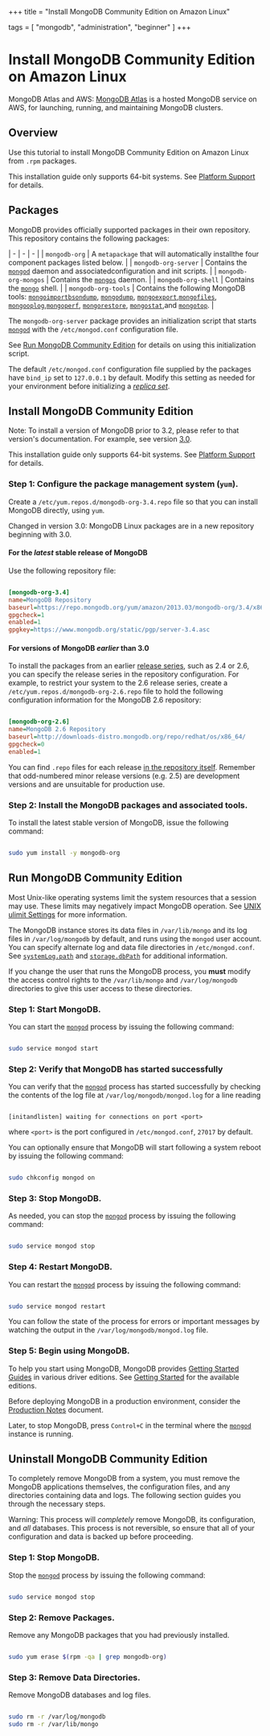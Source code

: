+++
title = "Install MongoDB Community Edition on Amazon Linux"

tags = [
"mongodb",
"administration",
"beginner" ]
+++

# Install MongoDB Community Edition on Amazon Linux

MongoDB Atlas and AWS: [MongoDB Atlas](https://www.mongodb.com/cloud/atlas?jmp=docs) is a
hosted MongoDB service on AWS, for launching, running, and
maintaining MongoDB clusters.


## Overview

Use this tutorial to install MongoDB Community Edition on Amazon Linux from
``.rpm`` packages.

This installation guide only supports 64-bit systems. See [Platform Support](https://docs.mongodb.com/manual/release-notes/3.0-compatibility/#compatibility-platform-support) for details.


## Packages

MongoDB provides officially supported packages in their own repository. This
repository contains the following packages:

| - | - | - |
| ``mongodb-org`` | A ``metapackage`` that will automatically installthe four component packages listed below. |
| ``mongodb-org-server`` | Contains the [``mongod``](https://docs.mongodb.com/manual/reference/program/mongod/#bin.mongod) daemon and associatedconfiguration and init scripts. |
| ``mongodb-org-mongos`` | Contains the [``mongos``](https://docs.mongodb.com/manual/reference/program/mongos/#bin.mongos) daemon. |
| ``mongodb-org-shell`` | Contains the [``mongo``](https://docs.mongodb.com/manual/reference/program/mongo/#bin.mongo) shell. |
| ``mongodb-org-tools`` | Contains the following MongoDB tools: [``mongoimport``](https://docs.mongodb.com/manual/reference/program/mongoimport/#bin.mongoimport)[``bsondump``](https://docs.mongodb.com/manual/reference/program/bsondump/#bin.bsondump), [``mongodump``](https://docs.mongodb.com/manual/reference/program/mongodump/#bin.mongodump), [``mongoexport``](https://docs.mongodb.com/manual/reference/program/mongoexport/#bin.mongoexport),[``mongofiles``](https://docs.mongodb.com/manual/reference/program/mongofiles/#bin.mongofiles), [``mongooplog``](https://docs.mongodb.com/manual/reference/program/mongooplog/#bin.mongooplog),[``mongoperf``](https://docs.mongodb.com/manual/reference/program/mongoperf/#bin.mongoperf), [``mongorestore``](https://docs.mongodb.com/manual/reference/program/mongorestore/#bin.mongorestore), [``mongostat``](https://docs.mongodb.com/manual/reference/program/mongostat/#bin.mongostat),and [``mongotop``](https://docs.mongodb.com/manual/reference/program/mongotop/#bin.mongotop). |

The ``mongodb-org-server`` package provides an initialization script
that starts [``mongod``](https://docs.mongodb.com/manual/reference/program/mongod/#bin.mongod) with the ``/etc/mongod.conf``
configuration file.

See [Run MongoDB Community Edition](#run-mongodb-community-edition) for details on using this
initialization script.

The default ``/etc/mongod.conf`` configuration file supplied by the
packages have ``bind_ip`` set to ``127.0.0.1`` by default. Modify
this setting as needed for your environment before initializing a
[*replica set*](https://docs.mongodb.com/manual/reference/glossary/#term-replica-set).


## Install MongoDB Community Edition

Note: To install a version of MongoDB prior to 3.2, please refer to that version's documentation. For example, see version [3.0](install-mongodb-on-amazon/).

This installation guide only supports 64-bit systems. See [Platform Support](https://docs.mongodb.com/manual/release-notes/3.0-compatibility/#compatibility-platform-support) for details.


### Step 1: Configure the package management system (``yum``).

Create a ``/etc/yum.repos.d/mongodb-org-3.4.repo`` file so that
you can install MongoDB directly, using ``yum``.

Changed in version 3.0: MongoDB Linux packages are in a new repository beginning with 3.0.


#### For the *latest* stable release of MongoDB

Use the following repository file:

```cfg

[mongodb-org-3.4]
name=MongoDB Repository
baseurl=https://repo.mongodb.org/yum/amazon/2013.03/mongodb-org/3.4/x86_64/
gpgcheck=1
enabled=1
gpgkey=https://www.mongodb.org/static/pgp/server-3.4.asc

```


#### For versions of MongoDB *earlier* than 3.0

To install the packages from an earlier [release series](https://docs.mongodb.com/manual/release-notes/#release-version-numbers), such as 2.4 or 2.6, you can specify
the release series in the repository configuration. For example,
to restrict your system to the 2.6 release series, create a
``/etc/yum.repos.d/mongodb-org-2.6.repo`` file to hold the
following configuration information for the MongoDB 2.6
repository:

```cfg

[mongodb-org-2.6]
name=MongoDB 2.6 Repository
baseurl=http://downloads-distro.mongodb.org/repo/redhat/os/x86_64/
gpgcheck=0
enabled=1

```

You can find ``.repo`` files for each release [in the repository itself](https://repo.mongodb.org/yum/amazon/).
Remember that odd-numbered minor release versions (e.g. 2.5) are development versions and are unsuitable
for production use.


### Step 2: Install the MongoDB packages and associated tools.

To install the latest stable version of MongoDB, issue the following
command:

```sh

sudo yum install -y mongodb-org

```


## Run MongoDB Community Edition

Most Unix-like operating systems limit the system resources that a
session may use. These limits may negatively impact MongoDB operation.
See [UNIX ulimit Settings](https://docs.mongodb.com/manual/reference/ulimit) for more information.

The MongoDB instance stores its data files in ``/var/lib/mongo``
and its log files in ``/var/log/mongodb`` by default,
and runs using the ``mongod``
user account. You can specify alternate log and data file
directories in ``/etc/mongod.conf``. See [``systemLog.path``](https://docs.mongodb.com/manual/reference/configuration-options/#systemLog.path)
and [``storage.dbPath``](https://docs.mongodb.com/manual/reference/configuration-options/#storage.dbPath) for additional information.

If you change the user that runs the MongoDB process, you
**must** modify the access control rights to the ``/var/lib/mongo`` and
``/var/log/mongodb`` directories to give this user access to these
directories.


### Step 1: Start MongoDB.

You can start the [``mongod``](https://docs.mongodb.com/manual/reference/program/mongod/#bin.mongod) process by issuing the following
command:

```sh

sudo service mongod start

```


### Step 2: Verify that MongoDB has started successfully

You can verify that the [``mongod``](https://docs.mongodb.com/manual/reference/program/mongod/#bin.mongod) process has started
successfully by checking the contents of the log file at
``/var/log/mongodb/mongod.log``
for a line reading

```

[initandlisten] waiting for connections on port <port>

```

where ``<port>`` is the port configured in ``/etc/mongod.conf``, ``27017`` by default.

You can optionally ensure that MongoDB will start following a system
reboot by issuing the following command:

```sh

sudo chkconfig mongod on

```


### Step 3: Stop MongoDB.

As needed, you can stop the [``mongod``](https://docs.mongodb.com/manual/reference/program/mongod/#bin.mongod) process by issuing the
following command:

```sh

sudo service mongod stop

```


### Step 4: Restart MongoDB.

You can restart the [``mongod``](https://docs.mongodb.com/manual/reference/program/mongod/#bin.mongod) process by issuing the following
command:

```sh

sudo service mongod restart

```

You can follow the state of the process for errors or important messages
by watching the output in the ``/var/log/mongodb/mongod.log`` file.


### Step 5: Begin using MongoDB.

To help you start using MongoDB, MongoDB provides [Getting
Started Guides](https://docs.mongodb.com/manual/#getting-started) in various driver editions. See
[Getting Started](https://docs.mongodb.com/manual/#getting-started) for the available editions.

Before deploying MongoDB in a production environment, consider the
[Production Notes](https://docs.mongodb.com/manual/administration/production-notes) document.

Later, to stop MongoDB, press ``Control+C`` in the terminal where the
[``mongod``](https://docs.mongodb.com/manual/reference/program/mongod/#bin.mongod) instance is running.


## Uninstall MongoDB Community Edition

To completely remove MongoDB from a system, you must remove the MongoDB
applications themselves, the configuration files, and any directories containing
data and logs. The following section guides you through the necessary steps.

Warning: This process will *completely* remove MongoDB, its configuration, and *all* databases. This process is not reversible, so ensure that all of your configuration and data is backed up before proceeding.


### Step 1: Stop MongoDB.

Stop the [``mongod``](https://docs.mongodb.com/manual/reference/program/mongod/#bin.mongod) process by issuing the following command:

```sh

sudo service mongod stop

```


### Step 2: Remove Packages.

Remove any MongoDB packages that you had previously installed.

```sh

sudo yum erase $(rpm -qa | grep mongodb-org)

```


### Step 3: Remove Data Directories.

Remove MongoDB databases and log files.

```sh

sudo rm -r /var/log/mongodb
sudo rm -r /var/lib/mongo

```
